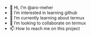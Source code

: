- 👋 Hi, I’m @aro-meher
- 👀 I’m interested in learning github
- 🌱 I’m currently learning about termux
- 💞️ I’m looking to collaborate on termux
- 📫 How to reach me on this project

<!---
aro-meher/aro-meher is a ✨ special ✨ repository because its `README.md` (this file) appears on your GitHub profile.
You can click the Preview link to take a look at your changes.
--->
